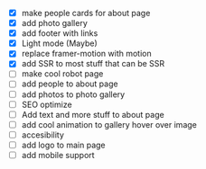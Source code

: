 - [x] make people cards for about page
- [x] add photo gallery
- [x] add footer with links
- [x] Light mode (Maybe)
- [x] replace framer-motion with motion
- [x] add SSR to most stuff that can be SSR
- [ ] make cool robot page
- [ ] add people to about page
- [ ] add photos to photo gallery
- [ ] SEO optimize
- [ ] Add text and more stuff to about page
- [ ] add cool animation to gallery hover over image
- [ ] accesibility
- [ ] add logo to main page
- [ ] add mobile support
